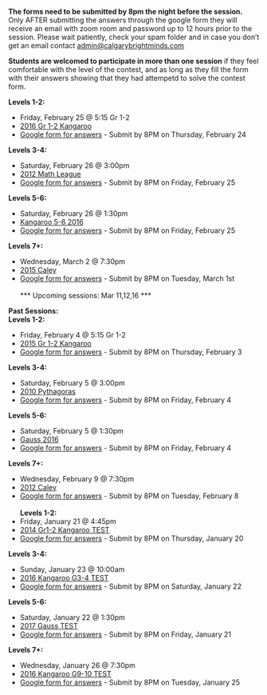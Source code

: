<b>The forms need to be submitted by 8pm the night before the session.</b><br>
Only AFTER submitting the answers through the google form they will receive an email with zoom room and password up to 12 hours prior to the session. Please wait patiently, check your spam folder and in case you don’t get an email contact admin@calgarybrightminds.com

<b>Students are welcomed to participate in more than one session</b> if they feel comfortable with the level of the contest, and as long as they fill the form with their answers showing that they had attempetd to solve the contest form.

<b>Levels 1-2:</b>
  * Friday, February 25 @ 5:15  Gr 1-2
  * <a href="https://renertmath.github.io/contests/Feb-Mar 2016 - Kangaroo - 01-02 - testy.pdf">2016 Gr 1-2 Kangaroo</a> 
  * <a href="https://docs.google.com/forms/d/e/1FAIpQLSc_o5kByqLG8MankhlSDv7e4vuKQxCV_GY_-oN8XKYDDNliQw/viewform">Google form for answers</a> - Submit by 8PM on Thursday, February 24

<b>Levels 3-4:</b> 
  * Saturday, February 26 @ 3:00pm
  * <a href="https://renertmath.github.io/contests/Feb-Mar 2012 - Math League - 05 - test.pdf">2012 Math League</a> 
  * <a href="https://docs.google.com/forms/d/e/1FAIpQLSe489_jVhqLFApd-q-euwPVCPaKLIt3U8a_ZwCtoOJJlmeqnw/viewform">Google form for answers</a> - Submit by 8PM on Friday, February 25 

<b>Levels 5-6: </b>
  * Saturday, February 26 @ 1:30pm 
  * <a href="https://renertmath.github.io/contests/Feb-Mar 2016 - Kangaroo - 05-06 - test only.pdf">Kangaroo 5-6 2016</a> 
  * <a href="https://docs.google.com/forms/d/e/1FAIpQLSdvXYZgAEV-KHCibPD0KAL4CU1Mv1YijaIYWCCC99XUiN285g/viewform">Google form for answers</a> - Submit by 8PM on Friday, February 25

<b>Levels 7+:</b> 
  * Wednesday, March 2 @ 7:30pm
  * <a href="https://renertmath.github.io/contests/Feb-Mar 2015CayleyContest.pdf">2015 Caley</a>
  * <a href="https://docs.google.com/forms/d/e/1FAIpQLScd6add24GOb8V7hq0B85dNUhZsdaEz5YRFwbvD4N8Q_yS3dw/viewform">Google form for answers</a> - Submit by 8PM on Tuesday, March 1st
<br><br>
*** Upcoming sessions: Mar 11,12,16 ***


<b>Past Sessions:</b> 
<br>
<b>Levels 1-2:</b>
  * Friday, February 4 @ 5:15  Gr 1-2
  * <a href="https://renertmath.github.io/contests/2015 - Kangaroo - 01-02 - test only.pdf">2015 Gr 1-2 Kangaroo</a> 
  * <a href="https://docs.google.com/forms/d/e/1FAIpQLSeF6Zb6oWBokfcwUK-QBgOaMj8IU7mWGgNDCq2hDcK63yoxIw/viewform">Google form for answers</a> - Submit by 8PM on Thursday, February 3

<b>Levels 3-4:</b> 
  * Saturday, February 5 @ 3:00pm
  * <a href="https://renertmath.github.io/contests/2010 - Pythagoras - prep test.pdf">2010 Pythagoras</a> 
  * <a href="https://docs.google.com/forms/d/e/1FAIpQLSf-KnYXDBj3pWniLNt9r4ewFJzK6-pz6o3bDz87AEladuMnjA/viewform">Google form for answers</a> - Submit by 8PM on Friday, February 4

<b>Levels 5-6: </b>
  * Saturday, February 5 @ 1:30pm 
  * <a href="https://renertmath.github.io/contests/2016Gauss7Contest.pdf">Gauss 2016</a> 
  * <a href="https://docs.google.com/forms/d/e/1FAIpQLSfN3-uWRu1ANYUR0_Jl83EorhIbS-WDhs49_OWyt3ZZ63fxUg/viewform">Google form for answers</a> - Submit by 8PM on Friday, February 4

<b>Levels 7+:</b> 
  * Wednesday, February 9 @ 7:30pm
  * <a href="https://renertmath.github.io/contests/2012CayleyContest.pdf">2012 Caley</a>
  * <a href="https://docs.google.com/forms/d/e/1FAIpQLSdd_8qgV6GB_G8SNOZmrYDCiujFauS6rx7Hr-lv1mGZUo8EgQ/viewform">Google form for answers</a> - Submit by 8PM on Tuesday, February 8
<br><br>
<b>Levels 1-2:</b>
  * Friday, January 21 @ 4:45pm
  * <a href="https://renertmath.github.io/contests/2014 - Kangaroo - 01-02 - test only.pdf">2014 Gr1-2 Kangaroo TEST</a>
  * <a href="https://forms.gle/zFFydEF9Lz4ZqfZ98">Google form for answers</a> - Submit by 8PM on Thursday, January 20

<b>Levels 3-4:</b> 
  * Sunday, January 23 @ 10:00am
  * <a href="https://renertmath.github.io/contests/2016%20-%20Kangaroo%20-%2003-04%20-%20test%20only.pdf">2016 Kangaroo G3-4 TEST</a>
  * <a href="https://forms.gle/QTTuLyY3iJ5XvKN3A">Google form for answers</a> - Submit by 8PM on Saturday, January 22

<b>Levels 5-6: </b>
  * Saturday, January 22 @ 1:30pm 
  * <a href="https://renertmath.github.io/contests/2017Gauss7Contest.pdf">2017 Gauss TEST</a>
  * <a href="https://forms.gle/qXazAG9NwNK4eqS19">Google form for answers</a> - Submit by 8PM on Friday, January 21

<b>Levels 7+:</b> 
  * Wednesday, January 26 @ 7:30pm
  * <a href="https://renertmath.github.io/contests/2016%20-%20Kangaroo%20-%2009-10%20-%20test%20only.pdf">2016 Kangaroo G9-10 TEST</a>
  * <a href="https://forms.gle/MiJsVRV9beEeoFeNA">Google form for answers</a> - Submit by 8PM on Tuesday, January 25
